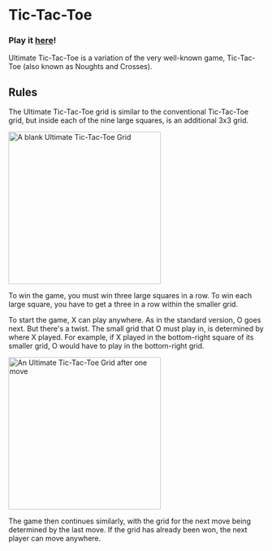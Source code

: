 # Tic-Tac-Toe
### Play it [here](https://madavidcoder.github.io/Ultimate-Tic-Tac-Toe)!

Ultimate Tic-Tac-Toe is a variation of the very well-known game, Tic-Tac-Toe (also known as Noughts and Crosses).

## Rules
The Ultimate Tic-Tac-Toe grid is similar to the conventional Tic-Tac-Toe grid, but inside each of the nine large squares, is an additional 3x3 grid.

<img src="https://cloud-jxy9pnalq-hack-club-bot.vercel.app/0grid.jpg" alt="A blank Ultimate Tic-Tac-Toe Grid" width="300px"/>

To win the game, you must win three large squares in a row. To win each large square, you have to get a three in a row within the smaller grid.  

To start the game, X can play anywhere. As in the standard version, O goes next. But there's a twist. The small grid that O must play in, is determined by where X played. For example, if X played in the bottom-right square of its smaller grid, O would have to play in the bottom-right grid.

<img src="https://cloud-guon7491u-hack-club-bot.vercel.app/0grid2.jpg" alt="An Ultimate Tic-Tac-Toe Grid after one move" width="300px"/>

The game then continues similarly, with the grid for the next move being determined by the last move. If the grid has already been won, the next player can move anywhere.